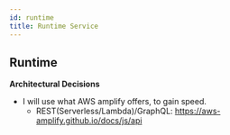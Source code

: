 ```yaml
---
id: runtime
title: Runtime Service
---
```

## Runtime


**Architectural Decisions**

- I will use what AWS amplify offers, to gain speed.
  - REST(Serverless/Lambda)/GraphQL: https://aws-amplify.github.io/docs/js/api